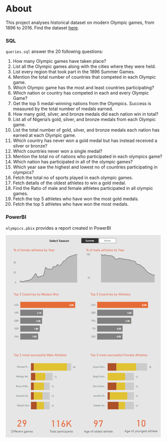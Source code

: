 # About
This project analyses historical dataset on modern Olympic games, from 1896 to 2016. Find the dataset [here](https://www.kaggle.com/datasets/heesoo37/120-years-of-olympic-history-athletes-and-results).

### SQL
`queries.sql` answer the 20 following questions:
1. How many Olympic games have taken place?
2. List all the Olympic games along with the cities where they were held.
3. List every region that took part in the 1896 Summer Games.
4. Mention the total number of countries that competed in each Olympic game.
5. Which Olympic game has the most and least countries participating?
6. Which nation or country has competed in each and every Olympic Game?
7. Get the top 5 medal-winning nations from the Olympics. Success is measured by the total number of medals earned.
8. How many gold, silver, and bronze medals did each nation win in total?
9. List all of Nigeria’s gold, silver, and bronze medals from each Olympic game.
10. List the total number of gold, silver, and bronze medals each nation has earned at each Olympic game.
11. Which country has never won a gold medal but has instead received a silver or bronze?
12. Which countries never won a single medal?
13. Mention the total no of nations who participated in each olympics game?
14. Which nation has participated in all of the olympic games?
15. Which year saw the highest and lowest no of countries participating in olympics?
16. Fetch the total no of sports played in each olympic games.
17. Fetch details of the oldest athletes to win a gold medal.
18. Find the Ratio of male and female athletes participated in all olympic games.
19. Fetch the top 5 athletes who have won the most gold medals.
20. Fetch the top 5 athletes who have won the most medals.

### PowerBI
`olympics.pbix` provides a report created in PowerBI

![PowerBI_report](./report.png)